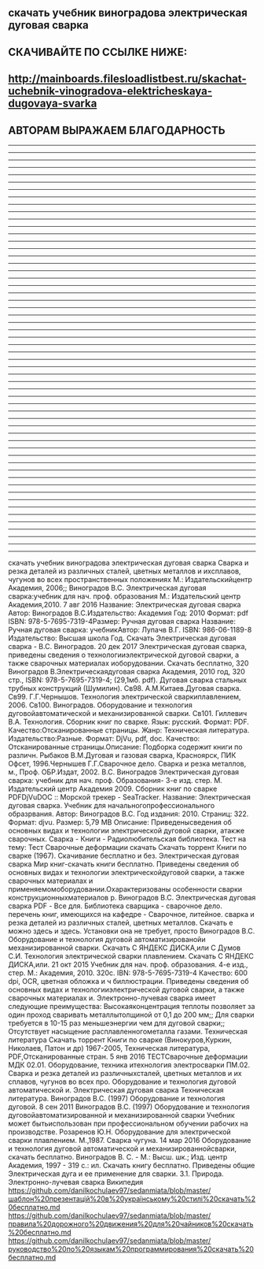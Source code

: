 скачать учебник виноградова электрическая дуговая сварка
--------------------------------------------------
СКАЧИВАЙТЕ ПО ССЫЛКЕ НИЖЕ:
--------------------------------------------------
http://mainboards.filesloadlistbest.ru/skachat-uchebnik-vinogradova-elektricheskaya-dugovaya-svarka
--------------------------------------------------
АВТОРАМ ВЫРАЖАЕМ БЛАГОДАРНОСТЬ
--------------------------------------------------
--------------------------------------------------
--------------------------------------------------
--------------------------------------------------
--------------------------------------------------
--------------------------------------------------
--------------------------------------------------
--------------------------------------------------
--------------------------------------------------
--------------------------------------------------
--------------------------------------------------
--------------------------------------------------
--------------------------------------------------
--------------------------------------------------
--------------------------------------------------
--------------------------------------------------
--------------------------------------------------
--------------------------------------------------
--------------------------------------------------
--------------------------------------------------
--------------------------------------------------
--------------------------------------------------
--------------------------------------------------
--------------------------------------------------
--------------------------------------------------
--------------------------------------------------
--------------------------------------------------
--------------------------------------------------
--------------------------------------------------
--------------------------------------------------
--------------------------------------------------
--------------------------------------------------
--------------------------------------------------
--------------------------------------------------
--------------------------------------------------
--------------------------------------------------
--------------------------------------------------
--------------------------------------------------
--------------------------------------------------
--------------------------------------------------
--------------------------------------------------
--------------------------------------------------
--------------------------------------------------
--------------------------------------------------
--------------------------------------------------
--------------------------------------------------
--------------------------------------------------
--------------------------------------------------
--------------------------------------------------
--------------------------------------------------
--------------------------------------------------
--------------------------------------------------
--------------------------------------------------
--------------------------------------------------
--------------------------------------------------
--------------------------------------------------
--------------------------------------------------
скачать учебник виноградова электрическая дуговая сварка Сварка и резка деталей из различных сталей, цветных металлов и ихсплавов, чугунов во всех пространственных положениях  М.: Издательскийцентр Академия, 2006;; Виноградов В.С. Электрическая дуговая сварка:учебник для нач. проф. образования  М.: Издательский центр Академия,2010. 7 авг 2016  Название: Электрическая дуговая сварка Автор: Виноградов В.С.Издательство: Академия Год: 2010 Формат: pdf ISBN: 978-5-7695-7319-4Размер:  Ручная дуговая сварка Название: Ручная дуговая сварка: учебникАвтор: Лупачв В.Г. ISBN: 986-06-1189-8 Издательство: Высшая школа Год. Скачать Электрическая дуговая сварка - В.С. Виноградов. 20 дек 2017  Электрическая дуговая сварка, приведены сведения о технологииэлектрической дуговой сварки, а также сварочных материалах иоборудовании. Скачать бесплатно, 320  Виноградов В.Электрическаядуговая сварка Академия, 2010 год, 320 стр., ISBN: 978-5-7695-7319-4; (29,1мб. pdf). Дуговая сварка стальных трубных конструкций (Шумилин). Св98. А.М.Китаев.Дуговая сварка. Св99. Г.Г.Чернышов. Технология электрической сваркиплавлением, 2006. Св100. Виноградов. Оборудование и технология дуговойавтоматической и механизированной сварки. Св101. Гиллевич В.А. Технология. Сборник книг по сварке. Язык: русский. Формат: PDF. Качество:Отсканированные страницы. Жанр: Техническая литература. Издательство:Разные. Формат: DjVu, pdf, doc. Качество: Отсканированные страницы.Описание: Подборка содержит книги по различн. Рыбаков В.М.Дуговая и газовая сварка, Красноярск, ПИК Офсет, 1996.Чернышев Г.Г.Сварочное дело. Сварка и резка металлов, м., Проф. ОБР.Издат, 2002. В.С. Виноградов Электрическая дуговая сварка: учебник для нач. проф. Образования- 3-е изд. стер. М. Издательский центр Академия 2009. Сборник книг по сварке PDFDjVuDOC :: Морской трекер - SeaTracker. Название: Электрическая дуговая сварка. Учебник для начальногопрофессионального образрвания. Автор: Виноградов В.С. Год издания: 2010. Страниц: 322. Формат: djvu. Размер: 5,79 MB Описание: Приведенысведения об основных видах и технологии электрической дуговой сварки, атакже сварочных. Сварка - Книги - Радиолюбительская библиотека. Тест на тему: Тест Сварочные деформации  скачать
Скачать торрент Книги по сварке (1967). Скачивание бесплатно и без. Электрическая дуговая сварка  Мир книг-скачать книги бесплатно. Приведены сведения об основных видах и технологии электрическойдуговой сварки, а также сварочных материалах и применяемомоборудовании.Охарактеризованы особенности сварки конструкционныхматериалов р. Виноградов В.С. Электрическая дуговая сварка PDF - Все для. Библиотека сварщика - сварочное дело. перечень книг, имеющихся на кафедре - Сварочное, литейное. сварка и резка деталей из различных сталей, цветных металлов. Скачать е можно здесь и здесь. Установки она не требует, просто Виноградов В.С.  Оборудование и технология дуговой автоматизированойи механизированной сварки. Скачать С ЯНДЕКС ДИСКА,или С  Думов С.И. Технология электрической сварки плавлением. Скачать С ЯНДЕКС ДИСКА,или. 21 окт 2015  Учебник для нач. проф. образования. 4-е изд., стер. М.: Академия, 2010. 320с. IВN: 978-5-7695-7319-4 Качество: 600 dpi, OCR, цветная обложка и ч биллюстрации. Приведены сведения об основных видах и технологииэлектрической дуговой сварки, а также сварочных материалах и. Электронно-лучевая сварка имеет следующие преимущества: Высокаяконцентрация теплоты позволяет за один проход сваривать металлытолщиной от 0,1 до 200 мм;; Для сварки требуется в 10-15 раз меньшеэнергии чем для дуговой сварки;; Отсутствует насыщение расплавленногометалла газами. Техническая литература  Скачать торрент Книги по сварке (Винокуров,Куркин, Николаев, Патон и др) 1967-2005, Техническая литература, PDF,Отсканированные стран.
5 янв 2016  ТЕСТСварочные деформации МДК 02.01. Оборудование, техника итехнология электросварки ПМ.02. Сварка и резка деталей из различныхсталей, цветных металлов и их сплавов, чугунов во всех про. Оборудование и технология дуговой автоматической и. Электрическая дуговая сварка Техническая литература. Виноградов В.С. (1997) Оборудование и технология дуговой. 8 сен 2011  Виноградов В.С. (1997) Оборудование и технология дуговойавтоматизированной и механизированной сварки  Учебник может бытьиспользован при профессиональном обучении рабочих на производстве. Розаренов Ю.Н. Оборудование для электрической сварки плавлением. М.,1987. Сварка чугуна. 14 мар 2016  Оборудование и технология дуговой автоматической и механизированнойсварки, скачать бесплатно.  Виноградов В. С. - М.: Высш. шк.; Изд. центр Академия, 1997 - 319 с.: ил. Скачать книгу бесплатно. Приведены общие Электрическая дуга и ее применение для сварки. 3.1. Природа. Электронно-лучевая сварка  Википедия
https://github.com/danilkochulaev97/sedanmiata/blob/master/шаблон%20презентацій%20в%20українському%20стилі%20скачать%20бесплатно.md
https://github.com/danilkochulaev97/sedanmiata/blob/master/правила%20дорожного%20движения%20для%20чайников%20скачать%20бесплатно.md
https://github.com/danilkochulaev97/sedanmiata/blob/master/руководство%20по%20языкам%20программирования%20скачать%20бесплатно.md